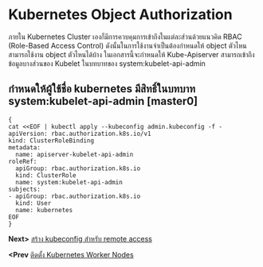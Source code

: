 # Kubernetes Object Authorization
ภายใน Kubernetes Cluster เองก็มีการควบคุมการเข้าถึงในแต่ละส่วนด้วยแนวคิด RBAC (Role-Based Access Control) ดังนั้นในการใช้งานจำเป็นต้องกำหนดให้ object ตัวไหน สามารถใช้งาน object ตัวไหนได้บ้าง ในเอกสารนี้จะกำหนดให้ Kube-Apiserver สามารถเข้าถึงข้อมูลบางส่วนของ Kubelet ในบทบาทของ system:kubelet-api-admin
## กำหนดให้ผู้ใช้ชื่อ kubernetes มีสิทธิ์ในบทบาท system:kubelet-api-admin [master0]
```
{
cat <<EOF | kubectl apply --kubeconfig admin.kubeconfig -f -
apiVersion: rbac.authorization.k8s.io/v1
kind: ClusterRoleBinding
metadata:
  name: apiserver-kubelet-api-admin
roleRef:
  apiGroup: rbac.authorization.k8s.io
  kind: ClusterRole
  name: system:kubelet-api-admin
subjects:
- apiGroup: rbac.authorization.k8s.io
  kind: User
  name: kubernetes
EOF
}
```
**Next>** [สร้าง kubeconfig สำหรับ remote access](12-kubectl-remote-access.md)

**<Prev** [ติดตั้ง Kubernetes Worker Nodes](10-install-worker-node.md)

